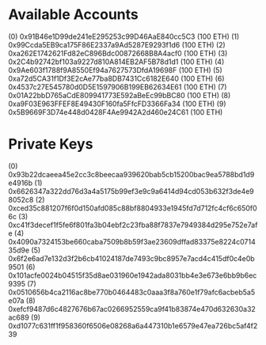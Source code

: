 Available Accounts
==================
(0) 0x91B46e1D99de241eE295253c99D46AaE840cc5C3 (100 ETH)
(1) 0x99Ccda5EB9ca175F86E2337a9Ad5287E9293f1d6 (100 ETH)
(2) 0xa262E1742621Fd82eC896Bdc00872668B8A4acf0 (100 ETH)
(3) 0x2C4b92742bf103a9227d810A814EB2AF5B78d1d1 (100 ETH)
(4) 0x9Ae603f1788f9A8550Ef94a7627573DfdA19698F (100 ETH)
(5) 0xa72d5CA31f1Df3E2cAe77ba8DB7431Cc6182E640 (100 ETH)
(6) 0x4537c27E545780d0D5E1597906B199EB62634E61 (100 ETH)
(7) 0x01A22bbD765aCdE809941773E592aBeEc99bBC80 (100 ETH)
(8) 0xa9F03E963FFEF8E49430F160fa5FfcFD3366Fa34 (100 ETH)
(9) 0x5B9669F3D74e448d0428F4Ae9942A2d460e24C61 (100 ETH)

Private Keys
==================
(0) 0x93b22dcaeea45e2cc3c8beecaa939620bab5cb15200bac9ea5788bd1d9e4916b
(1) 0x6626347a322dd76d3a4a5175b99ef3e9c9a6414d94cd053b632f3de4e98052c8
(2) 0xced35c881207f6f0d150afd085c88bf8804933e1945fd7d712fc4cf6c650f06c
(3) 0xc41f3decef1f5fe6f801fa3b04ebf2c23fba88f7837e7949384d295e752e7afe
(4) 0x4090a7324153be660caba7509b8b59f3ae23609dffad83375e8224c071435d9e
(5) 0x6f2e6ad7e132d3f2b6cb41024187de7493c9bc8957e7acd4c415df0c4e0b9501
(6) 0x101acfe0024b04515f35d8ae031960e1942ada8031bb4e3e673e6bb9b6ec9395
(7) 0x0510656b4ca2116ac8be770b0464483c0aaa3f8a760e1f79afc6acbeb5a5e07a
(8) 0xefcf9487d6c4827676b67ac0266952559ca9f41b83874e470d632630a32ac689
(9) 0xd1077c631ff1f958360f6506e08268a6a447310b1e6579e47ea726bc5af4f239